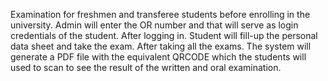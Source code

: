 Examination for freshmen and transferee students before enrolling in the university.
Admin will enter the OR number and that will serve as login credentials of the student.
After logging in. Student will fill-up the personal data sheet and take the exam. After taking all the exams.
The system will generate a PDF file with the equivalent QRCODE which the students will used to scan to see the result of the written and oral examination.
